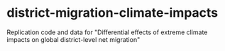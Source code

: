 # district-migration-climate-impacts
Replication code and data for "Differential effects of extreme climate impacts on global district-level net migration"

